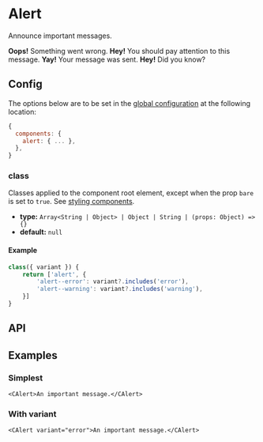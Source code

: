 # Alert

Announce important messages.

<Showcase>
    <div class="space-y-4">
        <CAlert variant="error">
            <strong>Oops!</strong> Something went wrong.
        </CAlert>
        <CAlert variant="warning">
            <strong>Hey!</strong> You should pay attention to this message.
        </CAlert>
        <CAlert variant="success">
            <strong>Yay!</strong> Your message was sent.
        </CAlert>
        <CAlert variant="info">
            <strong>Hey!</strong> Did you know?
        </CAlert>
    </div>
</Showcase>

## Config

The options below are to be set in the [global configuration](/guide/config.html) at the following location:

```js
{
  components: {
    alert: { ... },
  },
}
```

### class

Classes applied to the component root element, except when the prop `bare` is set to `true`. See [styling components](/guide/styling-components/).

- **type:** `Array<String | Object> | Object | String | (props: Object) => {}`
- **default:** `null`

#### Example

```js
class({ variant }) {
    return ['alert', {
        'alert--error': variant?.includes('error'),
        'alert--warning': variant?.includes('warning'),
    }]
}
```

## API

<Docgen :components="['CAlert']" />

## Examples

### Simplest

```vue:no-line-numbers
<CAlert>An important message.</CAlert>
```

### With variant

```vue:no-line-numbers
<CAlert variant="error">An important message.</CAlert>
```
